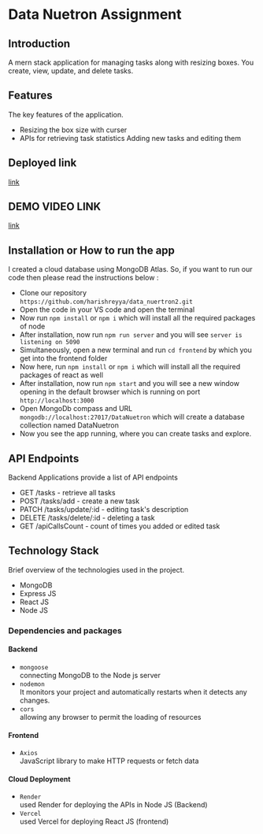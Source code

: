 # Data Nuetron Assignment

## Introduction
A mern stack application for managing tasks along with resizing boxes. You create, view, update, and delete tasks.

## Features
The key features of the application.

- Resizing the box size with curser
- APIs for retrieving task statistics Adding new tasks and editing them

## Deployed link
[link](https://resize-dataneutron.vercel.app/)

## DEMO VIDEO LINK
[link](https://drive.google.com/file/d/1Qa3yw_YwoBNul3eDbAxkxfGTj19P77Wl/view?usp=sharing)

## Installation or How to run the app
I created a cloud database using MongoDB Atlas. So, if you want to run our code then please read the instructions below :
- Clone our repository `https://github.com/harishreyya/data_nuertron2.git`
- Open the code in your VS code and open the terminal
- Now run `npm install` or `npm i` which will install all the required packages of node
- After installation, now run `npm run server` and  you will see `server is listening on 5090` 
- Simultaneously, open a new terminal and run `cd frontend` by which you get into the frontend folder
- Now here, run `npm install` or `npm i` which will install all the required packages of react as well
- After installation, now run `npm start` and  you will see a new window opening in the default browser which is running on port `http://localhost:3000`
- Open MongoDb compass and URL `mongodb://localhost:27017/DataNuetron` which will create a database collection named DataNuetron
- Now you see the app running, where you can create tasks and explore.


## API Endpoints
Backend Applications provide a list of API endpoints
- GET /tasks - retrieve all tasks
- POST /tasks/add - create a new task
- PATCH /tasks/update/:id - editing task's description
- DELETE /tasks/delete/:id - deleting a task
- GET /apiCallsCount - count of times you added or edited task

## Technology Stack
 Brief overview of the technologies used in the project.

- MongoDB
- Express JS
- React JS
- Node JS
 
 ### Dependencies and packages

#### Backend
- `mongoose`<br/>
  connecting MongoDB to the Node js server
- `nodemon`<br/>
  It monitors your project and automatically restarts when it detects any changes.
- `cors`<br/>
  allowing any browser to permit the loading of resources

#### Frontend
- `Axios`<br/>
  JavaScript library to make HTTP requests or fetch data

#### Cloud Deployment

- `Render`<br/>
used Render for deploying the APIs in Node JS (Backend)
- `Vercel`<br/>
used Vercel for deploying React JS (frontend)
